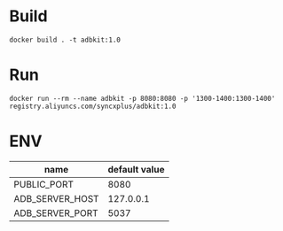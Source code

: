 # Build #
```
docker build . -t adbkit:1.0
```
# Run #
```
docker run --rm --name adbkit -p 8080:8080 -p '1300-1400:1300-1400' registry.aliyuncs.com/syncxplus/adbkit:1.0
```
# ENV #
 name | default value 
----- | -------------- 
 PUBLIC_PORT | 8080 
 ADB_SERVER_HOST | 127.0.0.1 
 ADB_SERVER_PORT | 5037
